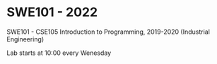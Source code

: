 # SWE101 - 2022

SWE101 - CSE105 Introduction to Programming, 2019-2020 (Industrial Engineering)

Lab starts at 10:00 every Wenesday
